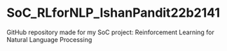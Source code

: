# SoC_RLforNLP_IshanPandit22b2141
GitHub repository made for my SoC project: Reinforcement Learning for Natural Language Processing
